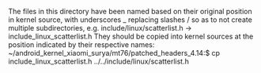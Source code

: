 The files in this directory have been named based on their original position in kernel source, with underscores _ replacing slashes / so as to not create multiple subdirectories,
e.g. include/linux/scatterlist.h -> include_linux_scatterlist.h
They should be copied into kernel sources at the position indicated by their respective names:
~/android_kernel_xiaomi_surya/mt76/patched_headers_4.14:$ cp include_linux_scatterlist.h ../../include/linux/scatterlist.h
